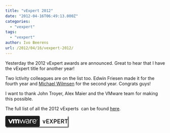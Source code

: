 ```yaml
---
title: "vExpert 2012"
date: "2012-04-16T06:49:13.000Z"
categories: 
  - "vexpert"
tags: 
  - "vexpert"
author: Ivo Beerens
url: /2012/04/16/vexpert-2012/
---
```


Yesterday the 2012 vExpert awards are announced. Great to hear that I have the vExpert title for another year!

Two Ictivity colleagues are on the list too. Edwin Friesen made it for the fourth year and [Michael Wilmsen](http://www.virtual-hike.com/) for the second year. Congrats guys!

I want to thank John Troyer, Alex Maier and the VMware team for making this possible.

The full list of all the 2012 vExperts  can be found [here](https://blogs.vmware.com/vmtn/2012/04/announcing-vexpert-2012-title-holders.html).

[![image](images/image_thumb.png "image")](images/image.png)